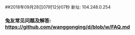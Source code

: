 ##2018年09月28日07时12分07秒 新址: 104.248.0.254
### 兔友常见问题及解答: https://github.com/wanggonging/d/blob/w/FAQ.md
